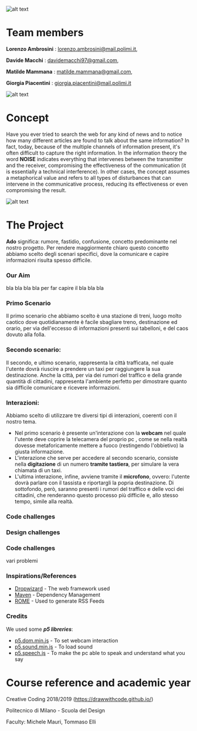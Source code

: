 ![alt text](https://github.com/drawwithcode/2018-group-work-group-08/blob/master/imgr/logo.PNG)
# Team members
**Lorenzo Ambrosini** : lorenzo.ambrosini@mail.polimi.it, 

**Davide Macchi** : davidemacchi97@gmail.com, 

**Matilde Mammana** : matilde.mammana@gmail.com, 

**Giorgia Piacentini** : giorgia.piacentini@mail.polimi.it

![alt text](https://github.com/drawwithcode/2018-group-work-group-08/blob/master/imgr/giphy_1.gif)

# Concept
Have you ever tried to search the web for any kind of news and to notice how many different articles are found to talk about the same information?
In fact, today, because of the multiple channels of information present, it's often difficult to capture the right information. 
In the information theory the word **NOISE** indicates everything that intervenes between the transmitter and the receiver, compromising the effectiveness of the communication (it is essentially a technical interference).
In other cases, the concept assumes a metaphorical value and refers to all types of disturbances that can intervene in the communicative process, reducing its effectiveness or even compromising the result.

![alt text](https://github.com/drawwithcode/2018-group-work-group-08/blob/master/imgr/schema.jpg)

# The Project

**Ado** significa: rumore, fastidio, confusione, concetto predominante nel nostro progetto.
Per rendere maggiormente chiaro questo concetto abbiamo scelto degli scenari specifici, dove la comunicare e capire informazioni risulta spesso difficile.

### Our Aim
bla bla bla bla per far capire il bla bla bla

### Primo Scenario
Il primo scenario che abbiamo scelto è una stazione di treni, luogo molto caotico dove quotidianamente è facile sbagliare treno, destinazione ed orario, per via dell'eccesso di informazioni presenti sui tabelloni, e del caos dovuto alla folla.

### Secondo scenario:
Il secondo, e ultimo scenario, rappresenta la città trafficata, nel quale l'utente dovrà riuscire a prendere un taxi per raggiungere la sua destinazione. Anche la città, per via dei rumori del traffico e della grande quantità di cittadini, rappresenta l'ambiente perfetto per dimostrare quanto sia difficile comunicare e ricevere informazioni.

### Interazioni:
Abbiamo scelto di utilizzare tre diversi tipi di interazioni, coerenti con il nostro tema.

- Nel primo scenario è presente un'interazione con la **webcam** nel quale l'utente deve coprire la telecamera del proprio pc , come se nella realtà dovesse metaforicamente mettere a fuoco (restingendo l'obbietivo) la giusta informazione.
- L'interazione che serve per accedere al secondo scenario, consiste nella **digitazione** di un numero **tramite tastiera**, per simulare la vera chiamata di un taxi.
- L'ultima interazione, infine, avviene tramite il **microfono**, ovvero: l'utente dovrà parlare con il tassista e riportargli la popria destinazione. Di sottofondo, però, saranno presenti i rumori del traffico e delle voci dei cittadini, che renderanno questo processo più difficile e, allo stesso tempo, simile alla realtà. 



### Code challenges
### Design challenges
### Code challenges

vari problemi
### Inspirations/References

* [Dropwizard](http://www.dropwizard.io/1.0.2/docs/) - The web framework used
* [Maven](https://maven.apache.org/) - Dependency Management
* [ROME](https://rometools.github.io/rome/) - Used to generate RSS Feeds

### Credits

We used some ***p5 libreries***:
* [p5.dom.min.js](https://p5js.org/reference/#/libraries/p5.dom) - To set webcam interaction
* [p5.sound.min.js](https://p5js.org/reference/#/libraries/p5.sound) - To load sound
* [p5.speech.js](http://ability.nyu.edu/p5.js-speech/) - To make the pc able to speak and understand what you say



# Course reference and academic year
Creative Coding 2018/2019 (https://drawwithcode.github.io/)

Politecnico di Milano - Scuola del Design

Faculty: Michele Mauri, Tommaso Elli


